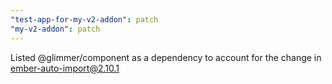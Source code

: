 ```yaml
---
"test-app-for-my-v2-addon": patch
"my-v2-addon": patch
---
```


Listed @glimmer/component as a dependency to account for the change in ember-auto-import@2.10.1
